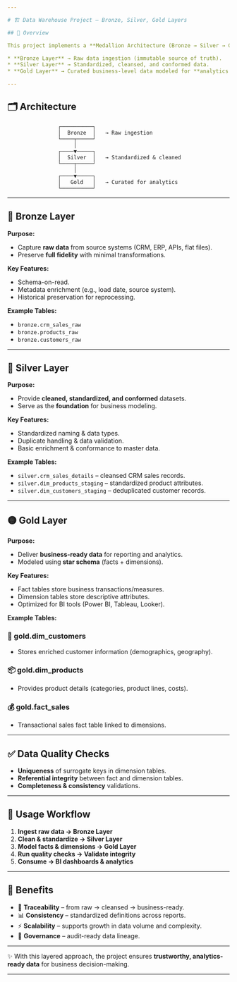 ```yaml
---

# 🏗️ Data Warehouse Project – Bronze, Silver, Gold Layers

## 📖 Overview

This project implements a **Medallion Architecture (Bronze → Silver → Gold)** for building a scalable, reliable, and business-ready **data warehouse**.

* **Bronze Layer** → Raw data ingestion (immutable source of truth).
* **Silver Layer** → Standardized, cleansed, and conformed data.
* **Gold Layer** → Curated business-level data modeled for **analytics & reporting**.

---
```


## 🗂️ Architecture

```text
                ┌──────────┐
                │  Bronze  │   → Raw ingestion
                └────┬─────┘
                     │
                ┌────▼─────┐
                │  Silver  │   → Standardized & cleaned
                └────┬─────┘
                     │
                ┌────▼─────┐
                │   Gold   │   → Curated for analytics
                └──────────┘
```

---

## 🔹 Bronze Layer

**Purpose:**

* Capture **raw data** from source systems (CRM, ERP, APIs, flat files).
* Preserve **full fidelity** with minimal transformations.

**Key Features:**

* Schema-on-read.
* Metadata enrichment (e.g., load date, source system).
* Historical preservation for reprocessing.

**Example Tables:**

* `bronze.crm_sales_raw`
* `bronze.products_raw`
* `bronze.customers_raw`

---

## 🔸 Silver Layer

**Purpose:**

* Provide **cleaned, standardized, and conformed** datasets.
* Serve as the **foundation** for business modeling.

**Key Features:**

* Standardized naming & data types.
* Duplicate handling & data validation.
* Basic enrichment & conformance to master data.

**Example Tables:**

* `silver.crm_sales_details` – cleansed CRM sales records.
* `silver.dim_products_staging` – standardized product attributes.
* `silver.dim_customers_staging` – deduplicated customer records.

---

## 🟡 Gold Layer

**Purpose:**

* Deliver **business-ready data** for reporting and analytics.
* Modeled using **star schema** (facts + dimensions).

**Key Features:**

* Fact tables store business transactions/measures.
* Dimension tables store descriptive attributes.
* Optimized for BI tools (Power BI, Tableau, Looker).

**Example Tables:**

### 🧍 gold.dim\_customers

* Stores enriched customer information (demographics, geography).

### 📦 gold.dim\_products

* Provides product details (categories, product lines, costs).

### 💰 gold.fact\_sales

* Transactional sales fact table linked to dimensions.

---

## ✅ Data Quality Checks

* **Uniqueness** of surrogate keys in dimension tables.
* **Referential integrity** between fact and dimension tables.
* **Completeness & consistency** validations.

---

## 🚀 Usage Workflow

1. **Ingest raw data → Bronze Layer**
2. **Clean & standardize → Silver Layer**
3. **Model facts & dimensions → Gold Layer**
4. **Run quality checks → Validate integrity**
5. **Consume → BI dashboards & analytics**

---

## 🌟 Benefits

* 🔎 **Traceability** – from raw → cleansed → business-ready.
* 📊 **Consistency** – standardized definitions across reports.
* ⚡ **Scalability** – supports growth in data volume and complexity.
* 🔐 **Governance** – audit-ready data lineage.

---

✨ With this layered approach, the project ensures **trustworthy, analytics-ready data** for business decision-making.

---
